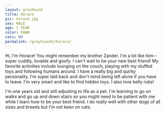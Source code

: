 ```yaml
---
layout: greyhound
title: Horace
pic: horace.jpg
sex: MALE
age: 1 YEAR
color: FAWN
cats: NO
permalink: /greyhounds/horace/
---
```


Hi, I'm Horace! You might remember my brother Zander. I'm a lot like him--super cuddly, lovable
and goofy. I can't wait to be your new best friend! My favorite activities include lounging on
the couch, playing with my stuffed toys and following humans around. I have a really big and
quirky personality. I'm super laid back and don't mind being left alone if you have to leave.
I'm very smart and like to find hidden toys. I also love belly rubs!

I'm one years old and still adjusting to life as a pet. I'm learning to go on walks and go up
and down stairs so you might need to be patient with me while I learn how to be your best
friend. I do really well with other dogs of all sizes and breeds but I'm not keen on cats.
